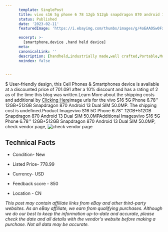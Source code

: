 ```yaml
---
      template: SinglePost
      title: vivo s16 5g phone 6 78 12gb 512gb snapdragon 870 android 13 dual sim 50 0mp
      status: Published
      date: '2023-02-11'
      featuredImage: 'https://i.ebayimg.com/thumbs/images/g/4oEAAOSw0FxjpSsS/s-l225.jpg'

      excerpt: >-
        [smartphone,device ,hand held device]
      meta:
      canonicalLink: ''
      description: [handheld,industrially made,well crafted,Portable,Mobile,Compact,Convenient,Lightweight,Maneuverable,Man-portable,Miniature,Carriable,Hand-held,Light,Holdable,Transportable,Mobile device,Pocket-sized,On-the-go,Wireless,Cordless,Compact size,Convenient size, smartphone,device ,hand held device]
      noindex: false

        
---
```

$
    User-friendly design, this Cell Phones & Smartphones device is available at a discounted price of 701.091 after a 10% discount and has a rating of 2 as of the time this blog was written.Learn More about the shipping costs and additional by [Clicking Here](https://www.ebay.com/itm/325473599041?hash=item4bc7bcfe41%3Ag%3A4oEAAOSw0FxjpSsS&mkevt=1&mkcid=1&mkrid=711-53200-19255-0&campid=%253CePNCampaignId%253E&customid=%253CreferenceId%253E&toolid=10049)image urls for the vivo S16 5G Phone 6.78'' 12GB+512GB Snapdragon 870 Android 13 Dual SIM 50.0MP. The shipping cost is undefined.Product Imagevivo S16 5G Phone 6.78'' 12GB+512GB Snapdragon 870 Android 13 Dual SIM 50.0MPAdditional Imagesvivo S16 5G Phone 6.78'' 12GB+512GB Snapdragon 870 Android 13 Dual SIM 50.0MP, check vendor page, ![check vendor page](https://origin-galleryplus.ebayimg.com/ws/web/325473599041_2_0_1/225x225.jpg,https://origin-galleryplus.ebayimg.com/ws/web/325473599041_3_0_1/225x225.jpg,https://origin-galleryplus.ebayimg.com/ws/web/325473599041_4_0_1/225x225.jpg,https://origin-galleryplus.ebayimg.com/ws/web/325473599041_5_0_1/225x225.jpg,https://origin-galleryplus.ebayimg.com/ws/web/325473599041_6_0_1/225x225.jpg,https://origin-galleryplus.ebayimg.com/ws/web/325473599041_7_0_1/225x225.jpg,https://origin-galleryplus.ebayimg.com/ws/web/325473599041_8_0_1/225x225.jpg,https://origin-galleryplus.ebayimg.com/ws/web/325473599041_9_0_1/225x225.jpg,https://origin-galleryplus.ebayimg.com/ws/web/325473599041_10_0_1/225x225.jpg)
    
    

 ## Technical Facts 



     
      

 - Condition- New 


      

 - Listed Price- 778.99 


      

 - Currency- USD 


      

 - Feedback score - 850 


      

 - Location - CN 


      
      

 *_This post may contain affiliate links from eBay and other third-party websites. As an eBay affiliate, we earn from qualifying purchases. Although we do our best to keep the information up-to-date and accurate, please check the date and all details with the vendor's website before making a purchase. Not all data may be accurate._*



    
    
    
    
    